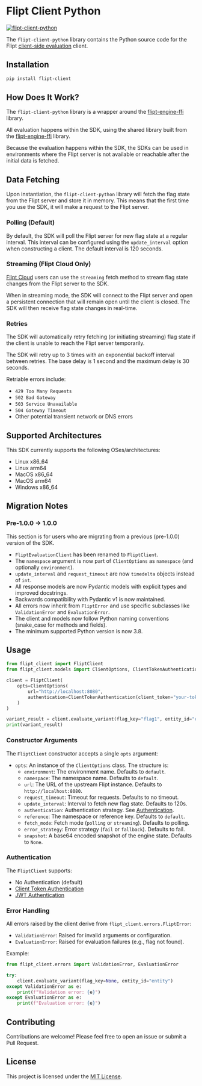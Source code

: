 # Flipt Client Python

[![flipt-client-python](https://img.shields.io/pypi/v/flipt-client.svg)](https://pypi.org/project/flipt-client)

The `flipt-client-python` library contains the Python source code for the Flipt [client-side evaluation](https://www.flipt.io/docs/integration/client) client.

## Installation

```bash
pip install flipt-client
```

## How Does It Work?

The `flipt-client-python` library is a wrapper around the [flipt-engine-ffi](https://github.com/flipt-io/flipt-client-sdks/tree/main/flipt-engine-ffi) library.

All evaluation happens within the SDK, using the shared library built from the [flipt-engine-ffi](https://github.com/flipt-io/flipt-client-sdks/tree/main/flipt-engine-ffi) library.

Because the evaluation happens within the SDK, the SDKs can be used in environments where the Flipt server is not available or reachable after the initial data is fetched.

## Data Fetching

Upon instantiation, the `flipt-client-python` library will fetch the flag state from the Flipt server and store it in memory. This means that the first time you use the SDK, it will make a request to the Flipt server.

### Polling (Default)

By default, the SDK will poll the Flipt server for new flag state at a regular interval. This interval can be configured using the `update_interval` option when constructing a client. The default interval is 120 seconds.

### Streaming (Flipt Cloud Only)

[Flipt Cloud](https://flipt.io/cloud) users can use the `streaming` fetch method to stream flag state changes from the Flipt server to the SDK.

When in streaming mode, the SDK will connect to the Flipt server and open a persistent connection that will remain open until the client is closed. The SDK will then receive flag state changes in real-time.

### Retries

The SDK will automatically retry fetching (or initiating streaming) flag state if the client is unable to reach the Flipt server temporarily.

The SDK will retry up to 3 times with an exponential backoff interval between retries. The base delay is 1 second and the maximum delay is 30 seconds.

Retriable errors include:

- `429 Too Many Requests`
- `502 Bad Gateway`
- `503 Service Unavailable`
- `504 Gateway Timeout`
- Other potential transient network or DNS errors

## Supported Architectures

This SDK currently supports the following OSes/architectures:

- Linux x86_64
- Linux arm64
- MacOS x86_64
- MacOS arm64
- Windows x86_64

## Migration Notes

### Pre-1.0.0 -> 1.0.0

This section is for users who are migrating from a previous (pre-1.0.0) version of the SDK.

- `FliptEvaluationClient` has been renamed to `FliptClient`.
- The `namespace` argument is now part of `ClientOptions` as `namespace` (and optionally `environment`).
- `update_interval` and `request_timeout` are now `timedelta` objects instead of `int`.
- All response models are now Pydantic models with explicit types and improved docstrings.
- Backwards compatibility with Pydantic v1 is now maintained.
- All errors now inherit from `FliptError` and use specific subclasses like `ValidationError` and `EvaluationError`.
- The client and models now follow Python naming conventions (snake_case for methods and fields).
- The minimum supported Python version is now 3.8.

## Usage

```python
from flipt_client import FliptClient
from flipt_client.models import ClientOptions, ClientTokenAuthentication

client = FliptClient(
    opts=ClientOptions(
        url="http://localhost:8080",
        authentication=ClientTokenAuthentication(client_token="your-token"),
    )
)

variant_result = client.evaluate_variant(flag_key="flag1", entity_id="entity", context={"fizz": "buzz"})
print(variant_result)
```

### Constructor Arguments

The `FliptClient` constructor accepts a single `opts` argument:

- `opts`: An instance of the `ClientOptions` class. The structure is:
  - `environment`: The environment name. Defaults to `default`.
  - `namespace`: The namespace name. Defaults to `default`.
  - `url`: The URL of the upstream Flipt instance. Defaults to `http://localhost:8080`.
  - `request_timeout`: Timeout for requests. Defaults to no timeout.
  - `update_interval`: Interval to fetch new flag state. Defaults to 120s.
  - `authentication`: Authentication strategy. See [Authentication](#authentication).
  - `reference`: The namespace or reference key. Defaults to `default`.
  - `fetch_mode`: Fetch mode (`polling` or `streaming`). Defaults to polling.
  - `error_strategy`: Error strategy (`fail` or `fallback`). Defaults to fail.
  - `snapshot`: A base64 encoded snapshot of the engine state. Defaults to `None`.

### Authentication

The `FliptClient` supports:

- No Authentication (default)
- [Client Token Authentication](https://docs.flipt.io/authentication/using-tokens)
- [JWT Authentication](https://docs.flipt.io/authentication/using-jwts)

### Error Handling

All errors raised by the client derive from `flipt_client.errors.FliptError`:

- `ValidationError`: Raised for invalid arguments or configuration.
- `EvaluationError`: Raised for evaluation failures (e.g., flag not found).

Example:

```python
from flipt_client.errors import ValidationError, EvaluationError

try:
    client.evaluate_variant(flag_key=None, entity_id="entity")
except ValidationError as e:
    print(f"Validation error: {e}")
except EvaluationError as e:
    print(f"Evaluation error: {e}")
```

## Contributing

Contributions are welcome! Please feel free to open an issue or submit a Pull Request.

## License

This project is licensed under the [MIT License](LICENSE).
